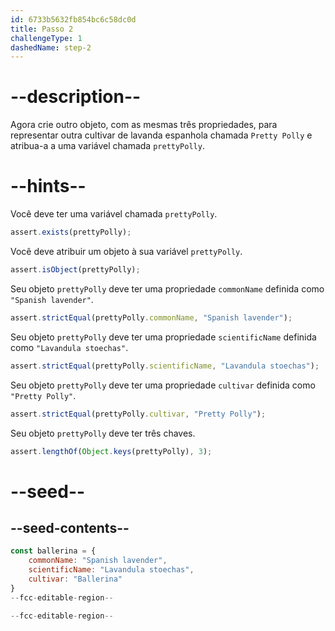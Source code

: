 ```yaml
---
id: 6733b5632fb854bc6c58dc0d
title: Passo 2
challengeType: 1
dashedName: step-2
---
```


# --description--

Agora crie outro objeto, com as mesmas três propriedades, para representar outra cultivar de lavanda espanhola chamada `Pretty Polly` e atribua-a a uma variável chamada `prettyPolly`.

# --hints--

Você deve ter uma variável chamada `prettyPolly`.

```js
assert.exists(prettyPolly);
```

Você deve atribuir um objeto à sua variável `prettyPolly`.

```js
assert.isObject(prettyPolly);
```

Seu objeto `prettyPolly` deve ter uma propriedade `commonName` definida como `"Spanish lavender"`.

```js
assert.strictEqual(prettyPolly.commonName, "Spanish lavender");
```

Seu objeto `prettyPolly` deve ter uma propriedade `scientificName` definida como `"Lavandula stoechas"`.

```js
assert.strictEqual(prettyPolly.scientificName, "Lavandula stoechas");
```

Seu objeto `prettyPolly` deve ter uma propriedade `cultivar` definida como `"Pretty Polly"`.

```js
assert.strictEqual(prettyPolly.cultivar, "Pretty Polly");
```

Seu objeto `prettyPolly` deve ter três chaves.

```js
assert.lengthOf(Object.keys(prettyPolly), 3);
```

# --seed--

## --seed-contents--

```js
const ballerina = {
    commonName: "Spanish lavender",
    scientificName: "Lavandula stoechas",
    cultivar: "Ballerina"
}
--fcc-editable-region--

--fcc-editable-region--
```
